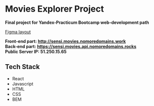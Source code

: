 # Movies Explorer Project

**Final project for Yandex-Practicum Bootcamp web-development path**  

[Figma layout](https://www.figma.com/file/crdG0H4KMEK8C3P7KDSoPq/Diploma_Sensi)  

**Front-end part:  http://sensi.movies.nomoredomains.work  
Back-end part: https://sensi.movies.api.nomoredomains.rocks  
Public Server IP: 51.250.15.65**  


## Tech Stack
+ React
+ Javascript
+ HTML
+ CSS 
+ BEM
